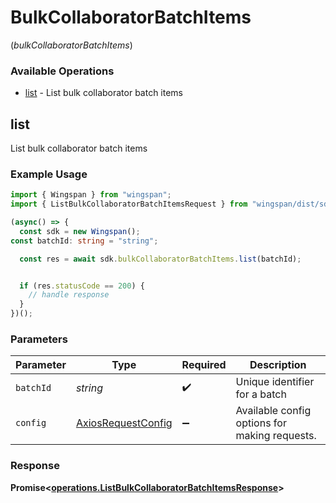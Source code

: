 # BulkCollaboratorBatchItems
(*bulkCollaboratorBatchItems*)

### Available Operations

* [list](#list) - List bulk collaborator batch items

## list

List bulk collaborator batch items

### Example Usage

```typescript
import { Wingspan } from "wingspan";
import { ListBulkCollaboratorBatchItemsRequest } from "wingspan/dist/sdk/models/operations";

(async() => {
  const sdk = new Wingspan();
const batchId: string = "string";

  const res = await sdk.bulkCollaboratorBatchItems.list(batchId);


  if (res.statusCode == 200) {
    // handle response
  }
})();
```

### Parameters

| Parameter                                                    | Type                                                         | Required                                                     | Description                                                  |
| ------------------------------------------------------------ | ------------------------------------------------------------ | ------------------------------------------------------------ | ------------------------------------------------------------ |
| `batchId`                                                    | *string*                                                     | :heavy_check_mark:                                           | Unique identifier for a batch                                |
| `config`                                                     | [AxiosRequestConfig](https://axios-http.com/docs/req_config) | :heavy_minus_sign:                                           | Available config options for making requests.                |


### Response

**Promise<[operations.ListBulkCollaboratorBatchItemsResponse](../../models/operations/listbulkcollaboratorbatchitemsresponse.md)>**

